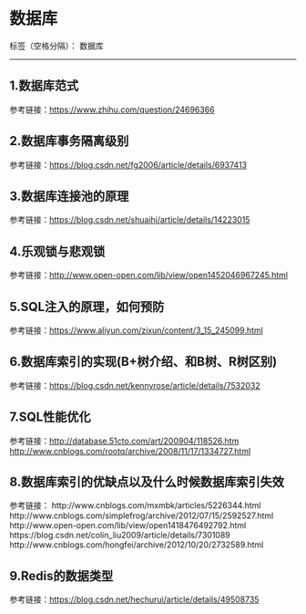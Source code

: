 ﻿# 数据库

标签（空格分隔）： 数据库

---

<h2>1.数据库范式</h2>

参考链接：https://www.zhihu.com/question/24696366</br>

<h2>2.数据库事务隔离级别</h2>

参考链接：https://blog.csdn.net/fg2006/article/details/6937413</br>


<h2>3.数据库连接池的原理</h2>

参考链接：https://blog.csdn.net/shuaihj/article/details/14223015</br>

<h2>4.乐观锁与悲观锁</h2>

参考链接：http://www.open-open.com/lib/view/open1452046967245.html</br>

<h2>5.SQL注入的原理，如何预防</h2>

参考链接：https://www.aliyun.com/zixun/content/3_15_245099.html</br>

<h2>6.数据库索引的实现(B+树介绍、和B树、R树区别)</h2>

参考链接：https://blog.csdn.net/kennyrose/article/details/7532032</br>

<h2>7.SQL性能优化</h2>

参考链接：http://database.51cto.com/art/200904/118526.htm</br>
         http://www.cnblogs.com/rootq/archive/2008/11/17/1334727.html</br>


<h2>8.数据库索引的优缺点以及什么时候数据库索引失效</h2>
参考链接： http://www.cnblogs.com/mxmbk/articles/5226344.html</br>
            http://www.cnblogs.com/simplefrog/archive/2012/07/15/2592527.html</br>
http://www.open-open.com/lib/view/open1418476492792.html</br>
https://blog.csdn.net/colin_liu2009/article/details/7301089</br>
http://www.cnblogs.com/hongfei/archive/2012/10/20/2732589.html</br>

<h2>9.Redis的数据类型</h2>

参考链接：https://blog.csdn.net/hechurui/article/details/49508735</br>












